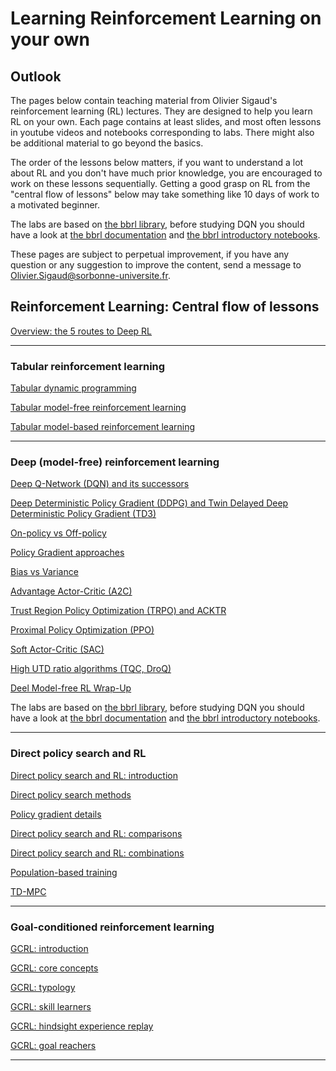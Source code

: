 # Learning Reinforcement Learning on your own

## Outlook

The pages below contain teaching material from Olivier Sigaud's reinforcement learning (RL) lectures. They are designed to help you learn RL on your own. Each page contains at least slides, and most often lessons in youtube videos and notebooks corresponding to labs. There might also be additional material to go beyond the basics.

The order of the lessons below matters, if you want to understand a lot about RL and you don't have much prior knowledge, you are encouraged to work on these lessons sequentially. Getting a good grasp on RL from the "central flow of lessons" below may take something like 10 days of work to a motivated beginner.

The labs are based on [the bbrl library](https://github.com/osigaud/bbrl), before studying DQN you should have a look at [the bbrl documentation](https://osigaud.github.io/docs/bbrl_docs/overview.md) and [the bbrl introductory notebooks](https://osigaud.github.io/docs/bbrl_docs/notebooks).

These pages are subject to perpetual improvement, if you have any question or any suggestion to improve the content, send a message to [Olivier.Sigaud@sorbonne-universite.fr](mailto:Olivier.Sigaud@sorbonne-universite.fr).

## Reinforcement Learning: Central flow of lessons

[Overview: the 5 routes to Deep RL](https://osigaud.github.io/docs/learning_RL/overview.md)

------------

### Tabular reinforcement learning

[Tabular dynamic programming](https://osigaud.github.io/docs/learning_RL/Tabular/tabular_dp.md)

[Tabular model-free reinforcement learning](https://osigaud.github.io/docs/learning_RL/Tabular/tabular_mfrl.md)

[Tabular model-based reinforcement learning](https://osigaud.github.io/docs/learning_RL/Tabular/tabular_mbrl.md)

------------

### Deep (model-free) reinforcement learning


[Deep Q-Network (DQN) and its successors](https://osigaud.github.io/docs/learning_RL/DeepMFRL/dqn.md)

[Deep Deterministic Policy Gradient (DDPG) and Twin Delayed Deep Deterministic Policy Gradient (TD3)](https://osigaud.github.io/docs/learning_RL/DeepMFRL/ddpg.md)

[On-policy vs Off-policy](https://osigaud.github.io/docs/learning_RL/DeepMFRL/onp_ofp.md)

[Policy Gradient approaches](https://osigaud.github.io/docs/learning_RL/DeepMFRL/reinforce.md)

[Bias vs Variance](https://osigaud.github.io/docs/learning_RL/DeepMFRL/bias_variance.md)

[Advantage Actor-Critic (A2C)](https://osigaud.github.io/docs/learning_RL/DeepMFRL/a2c.md)

[Trust Region Policy Optimization (TRPO) and ACKTR](https://osigaud.github.io/docs/learning_RL/DeepMFRL/trpo.md)

[Proximal Policy Optimization (PPO)](https://osigaud.github.io/docs/learning_RL/DeepMFRL/ppo.md)

[Soft Actor-Critic (SAC)](https://osigaud.github.io/docs/learning_RL/DeepMFRL/sac.md)

[High UTD ratio algorithms (TQC, DroQ)](https://osigaud.github.io/docs/learning_RL/DeepMFRL/high_UTD.md)

[Deel Model-free RL Wrap-Up](https://osigaud.github.io/docs/learning_RL/DeepMFRL/wrap_up.md)

The labs are based on [the bbrl library](https://github.com/osigaud/bbrl), before studying DQN you should have a look at [the bbrl documentation](https://osigaud.github.io/docs/overview.md) and [the bbrl introductory notebooks](https://osigaud.github.io/docs/notebooks).

------------

### Direct policy search and RL

[Direct policy search and RL: introduction](https://osigaud.github.io/docs/learning_RL/EvoRL/intro.md)

[Direct policy search methods](https://osigaud.github.io/docs/learning_RL/EvoRL/dps_methods.md)

[Policy gradient details](https://osigaud.github.io/docs/learning_RL/EvoRL/pg_details.md)

[Direct policy search and RL: comparisons](https://osigaud.github.io/docs/learning_RL/EvoRL/comparisons.md)

[Direct policy search and RL: combinations](https://osigaud.github.io/docs/learning_RL/EvoRL/combinations.md)

[Population-based training](https://osigaud.github.io/docs/learning_RL/EvoRL/pbt.md)

[TD-MPC](https://osigaud.github.io/docs/learning_RL/EvoRL/td_mpc.md)

------------

### Goal-conditioned reinforcement learning

[GCRL: introduction](https://osigaud.github.io/docs/learning_RL/GCRL/intro.md)

[GCRL: core concepts](https://osigaud.github.io/docs/learning_RL/GCRL/core_concepts.md)

[GCRL: typology](https://osigaud.github.io/docs/learning_RL/GCRL/typology.md)

[GCRL: skill learners](https://osigaud.github.io/docs/learning_RL/GCRL/skill_learners.md)

[GCRL: hindsight experience replay](https://osigaud.github.io/docs/learning_RL/her.md)

[GCRL: goal reachers](https://osigaud.github.io/docs/learning_RL/GCRL/goal_reachers.md)

------------

<!---
## Beyond standard RL approaches

Imitation learning

Direct Policy Search (DPS) approaches

Combining DPS and RL
--->
